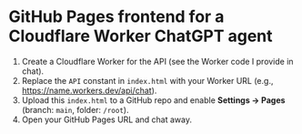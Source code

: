 # GitHub Pages frontend for a Cloudflare Worker ChatGPT agent

1) Create a Cloudflare Worker for the API (see the Worker code I provide in chat).
2) Replace the `API` constant in `index.html` with your Worker URL (e.g., https://name.workers.dev/api/chat).
3) Upload this `index.html` to a GitHub repo and enable **Settings → Pages** (branch: `main`, folder: `/root`).
4) Open your GitHub Pages URL and chat away.
